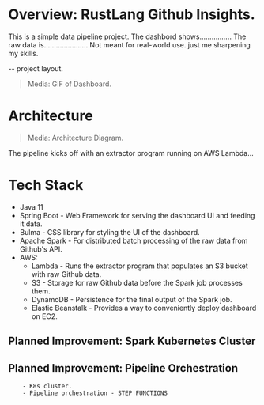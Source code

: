 # Overview: RustLang Github Insights.

This is a simple data pipeline project. The dashbord shows................
The raw data is...................... Not meant for real-world use. just me sharpening my skills.


-- project layout.

> Media: GIF of Dashboard.

# Architecture

> Media: Architecture Diagram.

The pipeline kicks off with an extractor program running on AWS Lambda... 

# Tech Stack

* Java 11
* Spring Boot - Web Framework for serving the dashboard UI and feeding it data. 
* Bulma - CSS library for styling the UI of the dashboard. 
* Apache Spark - For distributed batch processing of the raw data from Github's API.
* AWS: 
  - Lambda - Runs the extractor program that populates an S3 bucket with raw Github data.
  - S3 - Storage for raw Github data before the Spark job processes them.
  - DynamoDB - Persistence for the final output of the Spark job.
  - Elastic Beanstalk - Provides a way to conveniently deploy dashboard on EC2.


## Planned Improvement: Spark Kubernetes Cluster


## Planned Improvement: Pipeline Orchestration

        - K8s cluster.
        - Pipeline orchestration - STEP FUNCTIONS